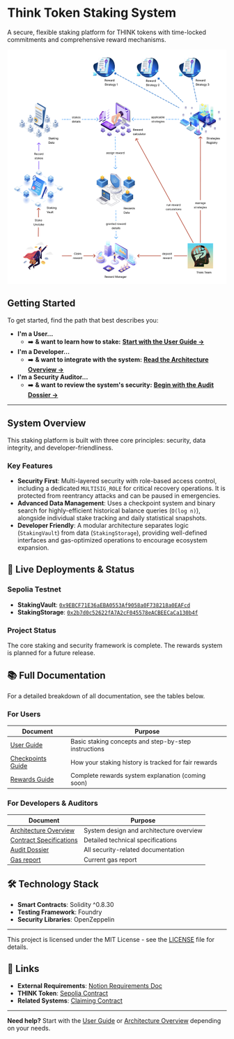 # Think Token Staking System

A secure, flexible staking platform for THINK tokens with time-locked commitments and comprehensive reward mechanisms.

![Think Staking System Architecture](docs/architecture.png)

## Getting Started

To get started, find the path that best describes you:

- **I'm a User...**
  - ➡️ **& want to learn how to stake:** [**Start with the User Guide &rarr;**](docs/user_docs.md)
- **I'm a Developer...**
  - ➡️ **& want to integrate with the system:** [**Read the Architecture Overview &rarr;**](docs/architecture_overview.md)
- **I'm a Security Auditor...**
  - ➡️ **& want to review the system's security:** [**Begin with the Audit Dossier &rarr;**](audit/README.md)

---

## System Overview

This staking platform is built with three core principles: security, data integrity, and developer-friendliness.

### Key Features

- **Security First**: Multi-layered security with role-based access control, including a dedicated `MULTISIG_ROLE` for critical recovery operations. It is protected from reentrancy attacks and can be paused in emergencies.
- **Advanced Data Management**: Uses a checkpoint system and binary search for highly-efficient historical balance queries (`O(log n)`), alongside individual stake tracking and daily statistical snapshots.
- **Developer Friendly**: A modular architecture separates logic (`StakingVault`) from data (`StakingStorage`), providing well-defined interfaces and gas-optimized operations to encourage ecosystem expansion.

## 🔗 Live Deployments & Status

### Sepolia Testnet

- **StakingVault**: [`0x9EBCF71E36aEBA0553Af9058a0F738218a0EAFcd`](https://sepolia.etherscan.io/address/0x9EBCF71E36aEBA0553Af9058a0F738218a0EAFcd/#code)
- **StakingStorage**: [`0x2b7d0c52622fA7A2cF045578eACBEECaCa130b4f`](https://sepolia.etherscan.io/address/0x2b7d0c52622fA7A2cF045578eACBEECaCa130b4f/#code)

### Project Status

The core staking and security framework is complete. The rewards system is planned for a future release.

## 📚 Full Documentation

For a detailed breakdown of all documentation, see the tables below.

### For Users

| Document                                       | Purpose                                              |
| ---------------------------------------------- | ---------------------------------------------------- |
| [User Guide](docs/user_docs.md)                | Basic staking concepts and step-by-step instructions |
| [Checkpoints Guide](docs/checkpoints_guide.md) | How your staking history is tracked for fair rewards |
| [Rewards Guide](docs/rewards_guide.md)         | Complete rewards system explanation (coming soon)    |

### For Developers & Auditors

| Document                                                   | Purpose                                 |
| ---------------------------------------------------------- | --------------------------------------- |
| [Architecture Overview](docs/architecture_overview.md)     | System design and architecture overview |
| [Contract Specifications](docs/contract_specifications.md) | Detailed technical specifications       |
| [Audit Dossier](audit/README.md)                           | All security-related documentation      |
| [Gas report](audit/gas_report.md)                          | Current gas report                      |

## 🛠️ Technology Stack

- **Smart Contracts**: Solidity ^0.8.30
- **Testing Framework**: Foundry
- **Security Libraries**: OpenZeppelin

---

This project is licensed under the MIT License - see the [LICENSE](LICENSE.md) file for details.

## 🔗 Links

- **External Requirements**: [Notion Requirements Doc](https://www.notion.so/futureverse/Claim-and-Staking-requirements-1d20cb4dab3d80a297b1e4364e4b25b3)
- **THINK Token**: [Sepolia Contract](https://sepolia.etherscan.io/address/0x6e0b07E7A1B550D83E2f11C98Cf1E15fe2b8d47B#code)
- **Related Systems**: [Claiming Contract](https://sepolia.etherscan.io/address/0x0b9f301DB9cDA7C8B736927eF3E745De12b81581/#code)

---

**Need help?** Start with the [User Guide](docs/user_docs.md) or [Architecture Overview](docs/architecture_overview.md) depending on your needs.
